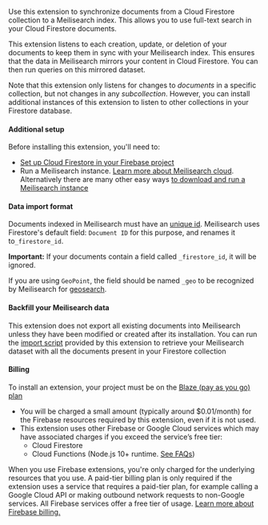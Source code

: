 Use this extension to synchronize documents from a Cloud Firestore collection to a Meilisearch index. This allows you to use full-text search in your Cloud Firestore documents.

This extension listens to each creation, update, or deletion of your documents to keep them in sync with your Meilisearch index. This ensures that the data in Meilisearch mirrors your content in Cloud Firestore. You can then run queries on this mirrored dataset.

Note that this extension only listens for changes to _documents_ in a specific collection, but not changes in any _subcollection_. However, you can install additional instances of this extension to listen to other collections in your Firestore database.

#### Additional setup

Before installing this extension, you'll need to:

- [Set up Cloud Firestore in your Firebase project](https://firebase.google.com/docs/firestore/quickstart)
- Run a Meilisearch instance. [Learn more about Meilisearch cloud](https://www.meilisearch.com/pricing). Alternatively there are many other easy ways [to download and run a Meilisearch instance](https://docs.meilisearch.com/learn/getting_started/installation.html#download-and-launch)

#### Data import format

Documents indexed in Meilisearch must have an [unique id](https://docs.meilisearch.com/learn/core_concepts/documents.html#primary-field). Meilisearch uses Firestore's default field: `Document ID` for this purpose, and renames it to`_firestore_id`.

**Important:** If your documents contain a field called `_firestore_id`, it will be ignored.

If you are using `GeoPoint`, the field should be named `_geo` to be recognized by Meilisearch for [geosearch](<(https://docs.meilisearch.com/reference/features/geosearch.html#geosearch)>).

#### Backfill your Meilisearch data

This extension does not export all existing documents into Meilisearch unless they have been modified or created after its installation. You can run the [import script](https://github.com/meilisearch/firestore-meilisearch/) provided by this extension to retrieve your Meilisearch dataset with all the documents present in your Firestore collection

#### Billing

To install an extension, your project must be on the [Blaze (pay as you go) plan](https://firebase.google.com/pricing)

- You will be charged a small amount (typically around $0.01/month) for the Firebase resources required by this extension, even if it is not used.
- This extension uses other Firebase or Google Cloud services which may have
  associated charges if you exceed the service’s free tier:
  - Cloud Firestore
  - Cloud Functions (Node.js 10+ runtime. [See FAQs](https://firebase.google.com/support/faq#extensions-pricing))

When you use Firebase extensions, you're only charged for the underlying
resources that you use. A paid-tier billing plan is only required if the
extension uses a service that requires a paid-tier plan, for example calling
a Google Cloud API or making outbound network requests to non-Google services.
All Firebase services offer a free tier of usage.
[Learn more about Firebase billing.](https://firebase.google.com/pricing)
